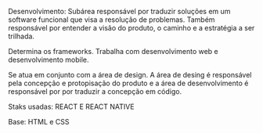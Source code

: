 
Desenvolvimento: Subárea responsável por traduzir soluções em um software funcional que visa a resolução de problemas. Também responsável por entender a visão do produto, o caminho e a estratégia a ser trilhada.

Determina os frameworks. Trabalha com desenvolvimento web e desenvolvimento mobile.

Se atua em conjunto com a área de design. A área de desing é responsável pela concepção e protopisação do produto e a área de desenvolvimento é responsável por por traduzir a concepção em código.

Staks usadas: REACT E REACT NATIVE

Base: HTML e CSS

